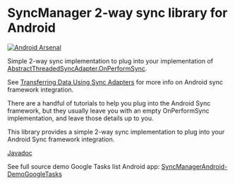 SyncManager 2-way sync library for Android
===========================================

[![Android Arsenal](https://img.shields.io/badge/Android%20Arsenal-SyncManagerAndroid-brightgreen.svg?style=flat)](https://android-arsenal.com/details/1/1353)

Simple 2-way sync implementation to plug into your implementation of [AbstractThreadedSyncAdapter.OnPerformSync][android-atsa].

See [Transferring Data Using Sync Adapters][android-sync] for more info on Android sync framework integration.

There are a handful of tutorials to help you plug into the Android Sync framework, but they usually leave you with an 
empty OnPerformSync implementation, and leave those details up to you.

This library provides a simple 2-way sync implementation to plug into your Android Sync framework integration.

[Javadoc][javadoc]

See full source demo Google Tasks list Android app: [SyncManagerAndroid-DemoGoogleTasks][demo]


[android-sync]: http://developer.android.com/training/sync-adapters/index.html
[android-atsa]: http://developer.android.com/reference/android/content/AbstractThreadedSyncAdapter.html
[javadoc]: http://sschendel.github.io/SyncManagerAndroid/doc/index.html
[demo]: https://github.com/sschendel/SyncManagerAndroid-DemoGoogleTasks
